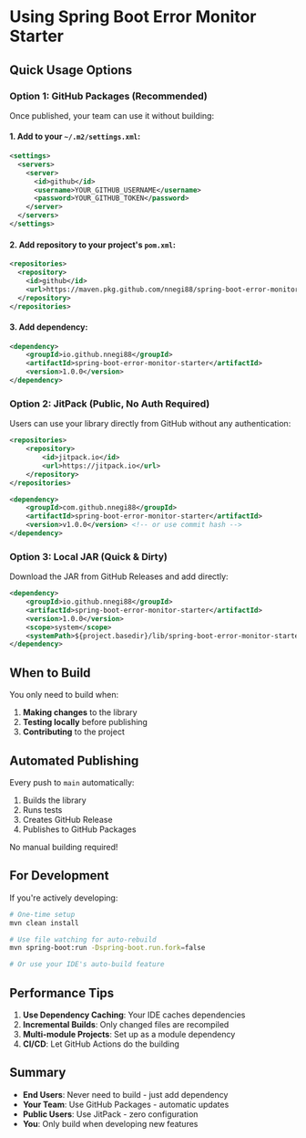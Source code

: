 # Using Spring Boot Error Monitor Starter

## Quick Usage Options

### Option 1: GitHub Packages (Recommended)

Once published, your team can use it without building:

#### 1. Add to your `~/.m2/settings.xml`:
```xml
<settings>
  <servers>
    <server>
      <id>github</id>
      <username>YOUR_GITHUB_USERNAME</username>
      <password>YOUR_GITHUB_TOKEN</password>
    </server>
  </servers>
</settings>
```

#### 2. Add repository to your project's `pom.xml`:
```xml
<repositories>
  <repository>
    <id>github</id>
    <url>https://maven.pkg.github.com/nnegi88/spring-boot-error-monitor-starter</url>
  </repository>
</repositories>
```

#### 3. Add dependency:
```xml
<dependency>
    <groupId>io.github.nnegi88</groupId>
    <artifactId>spring-boot-error-monitor-starter</artifactId>
    <version>1.0.0</version>
</dependency>
```

### Option 2: JitPack (Public, No Auth Required)

Users can use your library directly from GitHub without any authentication:

```xml
<repositories>
    <repository>
        <id>jitpack.io</id>
        <url>https://jitpack.io</url>
    </repository>
</repositories>

<dependency>
    <groupId>com.github.nnegi88</groupId>
    <artifactId>spring-boot-error-monitor-starter</artifactId>
    <version>v1.0.0</version> <!-- or use commit hash -->
</dependency>
```

### Option 3: Local JAR (Quick & Dirty)

Download the JAR from GitHub Releases and add directly:

```xml
<dependency>
    <groupId>io.github.nnegi88</groupId>
    <artifactId>spring-boot-error-monitor-starter</artifactId>
    <version>1.0.0</version>
    <scope>system</scope>
    <systemPath>${project.basedir}/lib/spring-boot-error-monitor-starter-1.0.0.jar</systemPath>
</dependency>
```

## When to Build

You only need to build when:
1. **Making changes** to the library
2. **Testing locally** before publishing
3. **Contributing** to the project

## Automated Publishing

Every push to `main` automatically:
1. Builds the library
2. Runs tests
3. Creates GitHub Release
4. Publishes to GitHub Packages

No manual building required!

## For Development

If you're actively developing:

```bash
# One-time setup
mvn clean install

# Use file watching for auto-rebuild
mvn spring-boot:run -Dspring-boot.run.fork=false

# Or use your IDE's auto-build feature
```

## Performance Tips

1. **Use Dependency Caching**: Your IDE caches dependencies
2. **Incremental Builds**: Only changed files are recompiled
3. **Multi-module Projects**: Set up as a module dependency
4. **CI/CD**: Let GitHub Actions do the building

## Summary

- **End Users**: Never need to build - just add dependency
- **Your Team**: Use GitHub Packages - automatic updates
- **Public Users**: Use JitPack - zero configuration
- **You**: Only build when developing new features